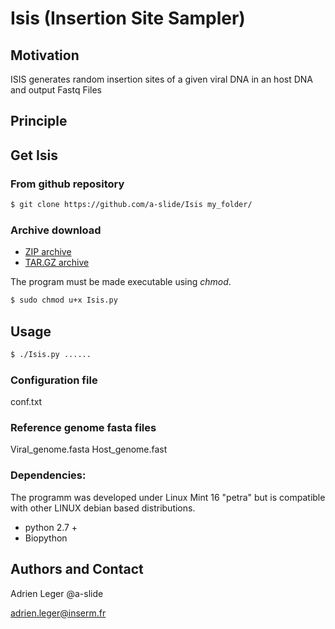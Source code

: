# Isis (Insertion Site Sampler)

## Motivation

ISIS generates random insertion sites of a given viral DNA in an host DNA and output Fastq Files

## Principle


## Get Isis

### From github repository 
``` bash
$ git clone https://github.com/a-slide/Isis my_folder/
```

### Archive download
* [ZIP archive](https://github.com/a-slide/Isis/archive/master.zip)
* [TAR.GZ archive](https://github.com/a-slide/Isis/tarball/master)

The program must be made executable using *chmod*.
``` bash
$ sudo chmod u+x Isis.py
```

## Usage
``` bash
$ ./Isis.py ......
```

### Configuration file
conf.txt

### Reference genome fasta files

Viral_genome.fasta
Host_genome.fast

### Dependencies:

The programm was developed under Linux Mint 16 "petra" but is compatible with other LINUX debian based distributions.
* python 2.7 +
* Biopython


## Authors and Contact
Adrien Leger @a-slide

adrien.leger@inserm.fr


